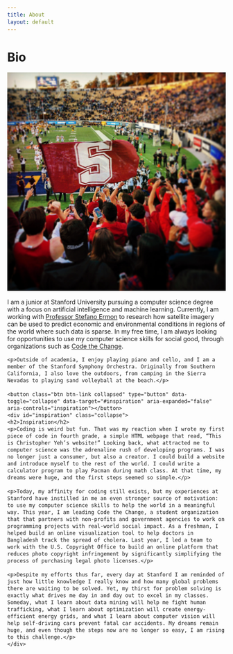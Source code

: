 ```yaml
---
title: About
layout: default
---
```


# Bio

<div class="row">
<div class="col-xs-12 col-sm-4">
    <img src="images/bio.jpg">
</div>
<div class="col-xs-12 col-sm-8">
    <p>I am a junior at Stanford University pursuing a computer science degree with a focus on artificial intelligence and machine learning. Currently, I am working with <a href="http://cs.stanford.edu/~ermon/">Professor Stefano Ermon</a> to research how satellite imagery can be used to predict economic and environmental conditions in regions of the world where such data is sparse. In my free time, I am always looking for opportunities to use my computer science skills for social good, through organizations such as <a href="https://codethechange.org/">Code the Change</a>.</p>

    <p>Outside of academia, I enjoy playing piano and cello, and I am a member of the Stanford Symphony Orchestra. Originally from Southern California, I also love the outdoors, from camping in the Sierra Nevadas to playing sand volleyball at the beach.</p>

    <button class="btn btn-link collapsed" type="button" data-toggle="collapse" data-target="#inspiration" aria-expanded="false" aria-controls="inspiration"></button>
    <div id="inspiration" class="collapse">
    <h2>Inspiration</h2>
    <p>Coding is weird but fun. That was my reaction when I wrote my first piece of code in fourth grade, a simple HTML webpage that read, “This is Christopher Yeh’s website!” Looking back, what attracted me to computer science was the adrenaline rush of developing programs. I was no longer just a consumer, but also a creator. I could build a website and introduce myself to the rest of the world. I could write a calculator program to play Pacman during math class. At that time, my dreams were huge, and the first steps seemed so simple.</p>

    <p>Today, my affinity for coding still exists, but my experiences at Stanford have instilled in me an even stronger source of motivation: to use my computer science skills to help the world in a meaningful way. This year, I am leading Code the Change, a student organization that that partners with non-profits and government agencies to work on programming projects with real-world social impact. As a freshman, I helped build an online visualization tool to help doctors in Bangladesh track the spread of cholera. Last year, I led a team to work with the U.S. Copyright Office to build an online platform that reduces photo copyright infringement by significantly simplifying the process of purchasing legal photo licenses.</p>

    <p>Despite my efforts thus far, every day at Stanford I am reminded of just how little knowledge I really know and how many global problems there are waiting to be solved. Yet, my thirst for problem solving is exactly what drives me day in and day out to excel in my classes. Someday, what I learn about data mining will help me fight human trafficking, what I learn about optimization will create energy-efficient energy grids, and what I learn about computer vision will help self-driving cars prevent fatal car accidents. My dreams remain huge, and even though the steps now are no longer so easy, I am rising to this challenge.</p>
    </div>
</div>
</div>
